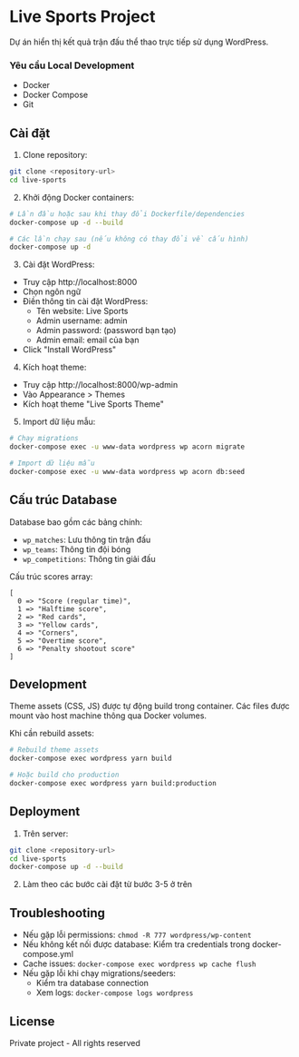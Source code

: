 # Live Sports Project

Dự án hiển thị kết quả trận đấu thể thao trực tiếp sử dụng WordPress.

### Yêu cầu Local Development
- Docker
- Docker Compose
- Git

## Cài đặt

1. Clone repository:
```bash
git clone <repository-url>
cd live-sports
```

2. Khởi động Docker containers:
```bash
# Lần đầu hoặc sau khi thay đổi Dockerfile/dependencies
docker-compose up -d --build

# Các lần chạy sau (nếu không có thay đổi về cấu hình)
docker-compose up -d
```

3. Cài đặt WordPress:
- Truy cập http://localhost:8000
- Chọn ngôn ngữ
- Điền thông tin cài đặt WordPress:
  - Tên website: Live Sports
  - Admin username: admin
  - Admin password: (password bạn tạo)
  - Admin email: email của bạn
- Click "Install WordPress"

4. Kích hoạt theme:
- Truy cập http://localhost:8000/wp-admin
- Vào Appearance > Themes
- Kích hoạt theme "Live Sports Theme"

5. Import dữ liệu mẫu:
```bash
# Chạy migrations
docker-compose exec -u www-data wordpress wp acorn migrate

# Import dữ liệu mẫu
docker-compose exec -u www-data wordpress wp acorn db:seed
```

## Cấu trúc Database

Database bao gồm các bảng chính:
- `wp_matches`: Lưu thông tin trận đấu
- `wp_teams`: Thông tin đội bóng
- `wp_competitions`: Thông tin giải đấu

Cấu trúc scores array:
```
[
  0 => "Score (regular time)",
  1 => "Halftime score",
  2 => "Red cards",
  3 => "Yellow cards",
  4 => "Corners",
  5 => "Overtime score",
  6 => "Penalty shootout score"
]
```

## Development

Theme assets (CSS, JS) được tự động build trong container. Các files được mount vào host machine thông qua Docker volumes.

Khi cần rebuild assets:
```bash
# Rebuild theme assets
docker-compose exec wordpress yarn build

# Hoặc build cho production
docker-compose exec wordpress yarn build:production
```

## Deployment

1. Trên server:
```bash
git clone <repository-url>
cd live-sports
docker-compose up -d --build
```

2. Làm theo các bước cài đặt từ bước 3-5 ở trên

## Troubleshooting

- Nếu gặp lỗi permissions: `chmod -R 777 wordpress/wp-content`
- Nếu không kết nối được database: Kiểm tra credentials trong docker-compose.yml
- Cache issues: `docker-compose exec wordpress wp cache flush`
- Nếu gặp lỗi khi chạy migrations/seeders: 
  - Kiểm tra database connection
  - Xem logs: `docker-compose logs wordpress`

## License

Private project - All rights reserved 